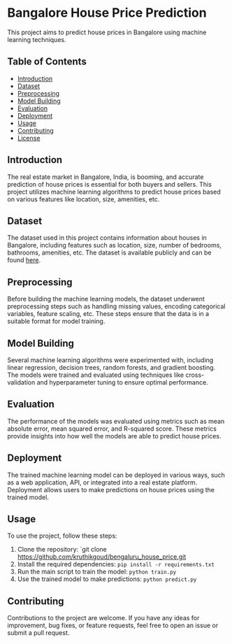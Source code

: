 # Bangalore House Price Prediction

This project aims to predict house prices in Bangalore using machine learning techniques.

## Table of Contents
- [Introduction](#introduction)
- [Dataset](#dataset)
- [Preprocessing](#preprocessing)
- [Model Building](#model-building)
- [Evaluation](#evaluation)
- [Deployment](#deployment)
- [Usage](#usage)
- [Contributing](#contributing)
- [License](#license)

## Introduction

The real estate market in Bangalore, India, is booming, and accurate prediction of house prices is essential for both buyers and sellers. This project utilizes machine learning algorithms to predict house prices based on various features like location, size, amenities, etc.

## Dataset

The dataset used in this project contains information about houses in Bangalore, including features such as location, size, number of bedrooms, bathrooms, amenities, etc. The dataset is available publicly and can be found [here](link-to-dataset).

## Preprocessing

Before building the machine learning models, the dataset underwent preprocessing steps such as handling missing values, encoding categorical variables, feature scaling, etc. These steps ensure that the data is in a suitable format for model training.

## Model Building

Several machine learning algorithms were experimented with, including linear regression, decision trees, random forests, and gradient boosting. The models were trained and evaluated using techniques like cross-validation and hyperparameter tuning to ensure optimal performance.

## Evaluation

The performance of the models was evaluated using metrics such as mean absolute error, mean squared error, and R-squared score. These metrics provide insights into how well the models are able to predict house prices.

## Deployment

The trained machine learning model can be deployed in various ways, such as a web application, API, or integrated into a real estate platform. Deployment allows users to make predictions on house prices using the trained model.

## Usage

To use the project, follow these steps:
1. Clone the repository: `git clone https://github.com/kruthikgoud/bengaluru_house_price.git
2. Install the required dependencies: `pip install -r requirements.txt`
3. Run the main script to train the model: `python train.py`
4. Use the trained model to make predictions: `python predict.py`

## Contributing

Contributions to the project are welcome. If you have any ideas for improvement, bug fixes, or feature requests, feel free to open an issue or submit a pull request.

